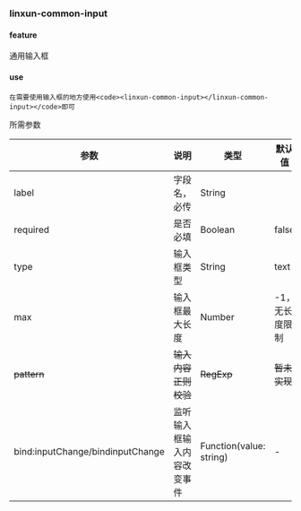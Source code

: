 ### linxun-common-input 

#### feature

通用输入框

#### use
```
在需要使用输入框的地方使用<code><linxun-common-input></linxun-common-input></code>即可
```

所需参数

| 参数 | 说明 | 类型 | 默认值 |
| ------ | ------ | ------ | ------ |
| label | 字段名，必传 | String |   |
| required | 是否必填 | Boolean | false |
| type | 输入框类型 | String | text |
| max | 输入框最大长度 | Number | -1，无长度限制 |
| ~~pattern~~ | ~~输入内容正则校验~~ | ~~RegExp~~ | ~~暂未实现~~ |
| bind:inputChange/bindinputChange | 监听输入框输入内容改变事件 | Function(value: string) | - |